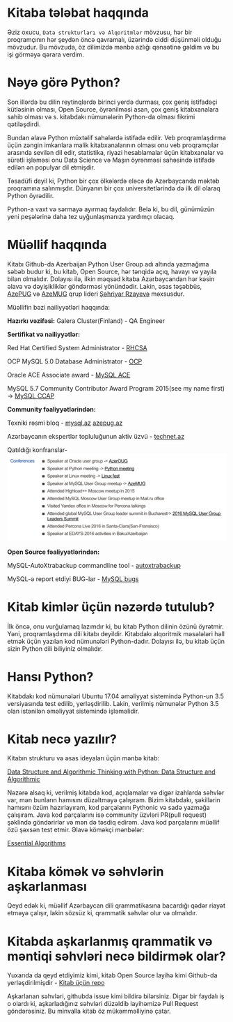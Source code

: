 # Kitaba tələbat haqqında
Əziz oxucu, `Data strukturları və Alqoritmlər` mövzusu, hər bir proqramçının hər şeydən öncə qavramalı, üzərində ciddi düşünməli olduğu mövzudur. Bu mövzuda, öz dilimizdə mənbə azlığı qənaətinə gəldim və bu işi görməyə qərara verdim.

# Nəyə görə Python?
Son illərdə bu dilin reytinqlərdə birinci yerdə durması, çox geniş istifadəçi kütləsinin olması, Open Source, öyrənilməsi asan, çox geniş kitabxanalara sahib olması və s. kitabdakı nümunələrin Python-da olması fikrimi qətiləşdirdi.

Bundan əlavə Python müxtəlif sahələrdə istifadə edilir. Veb proqramlaşdırma üçün zəngin imkanlara malik kitabxanalarının olması onu veb proqramçılar arasında sevilən dil edir, statistika, riyazi hesablamalar üçün kitabxanalar və sürətli işləməsi onu Data Science və Maşın öyrənməsi sahəsində istifadə edilən ən populyar dil etmişdir.

Təsadüfi deyil ki, Python bir çox ölkələrdə eləcə də Azərbaycanda məktəb proqramına salınmışdır. Dünyanın bir çox universitetlərində də ilk dil olaraq Python öyrədilir.

Python-a vaxt və sərmayə ayırmaq faydalıdır. Belə ki, bu dil, günümüzün yeni peşələrinə daha tez uyğunlaşmanıza yardımçı olacaq.

# Müəllif haqqında
Kitabı Github-da Azerbaijan Python User Group adı altında yazmağıma səbəb budur ki, bu kitab, Open Source, hər tənqidə açıq, havayı və yayıla bilən olmalıdır. Dolayısı ilə, ilkin məqsəd kitaba Azərbaycandan hər kəsin əlavə və dəyişikliklər göndərməsi yönündədir.
Lakin, əsas təşəbbüs, [AzePUG](https://www.facebook.com/groups/python.az/) və [AzeMUG](https://www.facebook.com/groups/mysql.azerbaijan/) qrup lideri [Şəhriyar Rzayevə](https://www.linkedin.com/in/shahriyar-rzayev/) məxsusdur.

Müəllifin bəzi nailiyyətləri haqqında:

**Hazırkı vəzifəsi:**
Galera Cluster(Finland) - QA Engineer

**Sertifikat və nailiyyətlər:**

Red Hat Certified System Administrator - [RHCSA](https://www.redhat.com/rhtapps/certification/badge/verify/RS4ZT3YPLAFRBTBNKH2BOJAXJAAEQU3CUPSQX2KSDXT6RW46LQ37ULE25V3KCXMMFRIX6PMBNQZGA4U5NQYTCNA62RUWOCM34WWBUYQ%3D/)

OCP MySQL 5.0 Database Administrator - [OCP](http://rzayevsehriyar.files.wordpress.com/2012/02/20130306_235027.jpg)

Oracle ACE Associate award - [MySQL ACE](https://apex.oracle.com/pls/apex/f?p=19297:4:::NO:4:P4_ID:15420)

MySQL 5.7 Community Contributor Award Program 2015(see my name first) -> [MySQL CCAP](https://blogs.oracle.com/mysql/mysql-57-community-contributor-award-program-2015)

**Community fəaliyyətlərindən:**

Texniki rəsmi bloq - 
[mysql.az](https://mysql.az/)
[azepug.az](https://azepug.az/)


Azərbaycanın ekspertlər topluluğunun aktiv üzvü - [technet.az](http://www.technet.az/user/shahriyar/)

Qatıldığı konfranslar-
![](../Source_Code/haqqinda/conferences_attended.png)

**Open Source fəaliyyətlərindən:**

MySQL-AutoXtrabackup commandline tool - [autoxtrabackup](https://github.com/ShahriyarR/MySQL-AutoXtraBackup)

MySQL-ə report etdiyi BUG-lar - [MySQL bugs](https://bugs.mysql.com/search.php?cmd=display&status=all&mine=0&reporter=6786791&begin=120)


# Kitab kimlər üçün nəzərdə tutulub?
İlk öncə, onu vurğulamaq lazımdır ki, bu kitab Python dilinin özünü öyrətmir. Yəni, proqramlaşdırma dili kitabı deyildir. Kitabdakı alqoritmik məsələləri həll etmək üçün yazılan kod nümunələri Python-dadır. Dolayısı ilə, bu kitab üçün sizin Python dili biliyiniz olmalıdır.

# Hansı Python?
Kitabdakı kod nümunələri Ubuntu 17.04 əməliyyat sistemində Python-un 3.5 versiyasında test edilib, yerləşdirilib. Lakin, verilmiş nümunələr Python 3.5 olan istənilən əməliyyat sistemində işləməlidir.

# Kitab necə yazılır?
Kitabın strukturu və əsas ideyaları üçün mənbə kitab:

[Data Structure and Algorithmic Thinking with Python: Data Structure and Algorithmic](https://www.amazon.com/Data-Structure-Algorithmic-Thinking-Python/dp/8192107590/)

Nəzərə alsaq ki, verilmiş kitabda kod, açıqlamalar və digər izahlarda səhvlər var, mən bunların hamısını düzəltməyə çalışıram.
Bizim kitabdakı, şəkillərin hamısını özüm hazırlayıram, kod parçalarını Pythonic və sadə yazmağa çalışıram.
Java kod parçalarını isə community üzvləri PR(pull request) şəklində göndərirlər və mən də təsdiq edirəm.
Java kod parçalarını müəllif özü şəxsən test etmir.
Əlavə köməkçi mənbələr:

[Essential Algorithms](https://www.amazon.com/Essential-Algorithms-Rod-Stephens-dp-1118612108/dp/1118612108/)

# Kitaba kömək və səhvlərin aşkarlanması
Qeyd edək ki, müəllif Azərbaycan dili qrammatikasına bacardığı qədər riayət etməyə çalışır, lakin sözsüz ki, qrammatik səhvlər olur və olmalıdır.
# Kitabda aşkarlanmış qrammatik və məntiqi səhvləri necə bildirmək olar?
Yuxarıda da qeyd etdiyimiz kimi, kitab Open Source layihə kimi Github-da yerləşdirilmişdir -
[Kitab üçün repo](https://github.com/AzePUG/Data_Structures_Algo_Python)

Aşkarlanan səhvləri, githubda issue kimi bildirə bilərsiniz. Digər bir faydalı iş o olardı ki, aşkarladığınız səhvləri düzəldib layihəmizə Pull Request göndərəsiniz. Bu minvalla kitab öz mükəmməlliyinə çatar.
